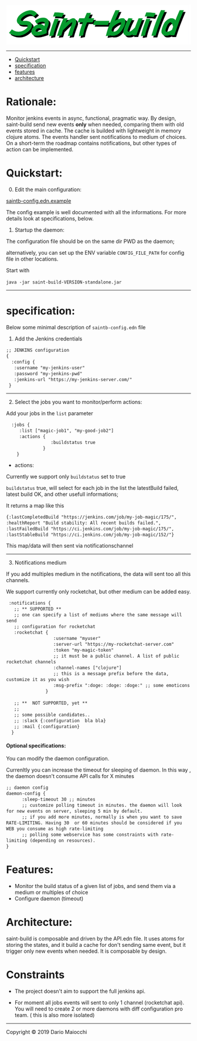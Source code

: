 ![logo](doc/logo.png)

___

- [Quickstart](#quickstart)
- [specification](#specification)
- [features](#features)
- [architecture](#architecture)

# Rationale:

Monitor jenkins events in async, functional, pragmatic way.
By design, saint-build send new events **only** when needed, comparing them with old events stored in cache. 
The cache is builded with lightweight in memory clojure atoms.
The events handler sent notifications to medium of choices.
On a short-term the roadmap contains notifications, but other types of action can be implemented.

# Quickstart:

0) Edit the main configuration: 

[saintb-config.edn.example](saintb-config.edn.example)

The config example is well documented with all the informations.
For more details look at specifications, below.


1) Startup the daemon:

The configuration file should be on the same dir PWD as the daemon;

alternatively, you can set up the ENV variable `CONFIG_FILE_PATH` for config file in other locations.

Start with

`java -jar saint-build-VERSION-standalone.jar`

___
# specification:

Below some minimal description of `saintb-config.edn` file

1) Add the Jenkins credentials

```
;; JENKINS configuration
{
  :config {
   :username "my-jenkins-user" 
   :password "my-jenkins-pwd"
   :jenkins-url "https://my-jenkins-server.com/"
 }
```
___

2)  Select the jobs you want to monitor/perform actions:

Add your jobs in the `list` parameter

```
  :jobs {
     :list ["magic-job1", "my-good-job2"]
     :actions {
                 :buildstatus true
              }
    }
```

* actions:

Currently we support only `buildstatus` set to true

`buildstatus` true, will select for each job in the list the latestBuild failed, latest build OK, and other usefull informations;

It returns a map like this

```
{:lastCompletedBuild "https://jenkins.com/job/my-job-magic/175/", :healthReport "Build stability: All recent builds failed.", :lastFailedBuild "https://ci.jenkins.com/job/my-job-magic/175/", :lastStableBuild "https://ci.jenkins.com/job/my-job-magic/152/"}
```

This map/data will then sent via notificationschannel
___
3) Notifications medium

If you add multiples medium in the notifications, the data will sent too all this channels.

We support currently only rocketchat, but other medium can be added easy.

```
 :notifications {
   ;; ** SUPPORTED **
   ;; one can specify a list of mediums where the same message will send
   ;; configuration for rocketchat
   :rocketchat {
                  :username "myuser"
                  :server-url "https://my-rocketchat-server.com"
                  :token "my-magic-token"
                  ;; it must be a public channel. A list of public rocketchat channels
                  :channel-names ["clojure"]
                  ;; this is a message prefix before the data, customize it as you wish
                  :msg-prefix ":doge: :doge: :doge:" ;; some emoticons
               }

   ;; **  NOT SUPPORTED, yet **
   ;;
   ;; some possible candidates..
   ;; :slack {:configuration  bla bla}
   ;; :mail {:configuration}
  }

```


#### Optional specifications:

You can modify the daemon configuration.

Currenltly you can increase the timeout for sleeping of daemon. In this way , the daemon doesn't consume API calls for X minutes 

```
;; daemon config
daemon-config {
      :sleep-timeout 30 ;; minutes
      ;; customize polling timeout in minutes. the daemon will look for new events on server, sleeping 5 min by default.
      ;; if you add more minutes, normally is when you want to save RATE-LIMITING. Having 30  or 60 minutes should be considered if you WEB you consume as high rate-limiting
      ;; polling some webservice has some constraints with rate-limiting (depending on resources).
}
```

# Features:

-  Monitor the build status of a given list of jobs, and send them via a medium or multiples of choice
-  Configure daemon (timeout)

# Architecture:

saint-build is composable and driven by the API.edn file.
It uses atoms for storing the states, and it build a cache for don't sending same event, but it trigger only new events when needed.
It is composable by design.

# Constraints

- The project doesn't aim to support the full jenkins api.

- For moment all jobs events will sent to only 1 channel (rocketchat api). You will need to create 2 or more daemons with diff configuration pro team. ( this is also more isolated)

___
Copyright © 2019 Dario Maiocchi
